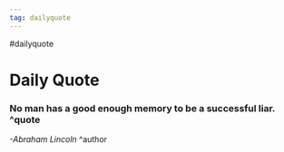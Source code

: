 ```yaml
---
tag: dailyquote
---
```


#dailyquote

# Daily Quote

### No man has a good enough memory to be a successful liar. ^quote
*-Abraham Lincoln* ^author
